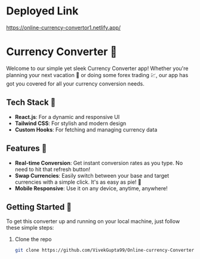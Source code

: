 # Deployed Link
https://online-currency-convertor1.netlify.app/

# Currency Converter 💱

Welcome to our simple yet sleek Currency Converter app! Whether you're planning your next vacation 🌴 or doing some forex trading 💹, our app has got you covered for all your currency conversion needs.

## Tech Stack 🚀

- **React.js**: For a dynamic and responsive UI
- **Tailwind CSS**: For stylish and modern design
- **Custom Hooks**: For fetching and managing currency data

## Features 🌟

- **Real-time Conversion**: Get instant conversion rates as you type. No need to hit that refresh button!
- **Swap Currencies**: Easily switch between your base and target currencies with a simple click. It's as easy as pie! 🥧
- **Mobile Responsive**: Use it on any device, anytime, anywhere!

## Getting Started 🏁

To get this converter up and running on your local machine, just follow these simple steps:

1. Clone the repo
   ```bash
   git clone https://github.com/VivekGupta99/Online-currency-Converter.git
